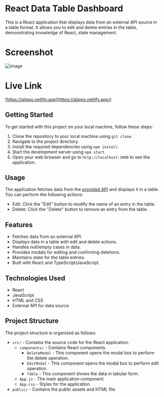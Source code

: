 # React Data Table Dashboard

This is a React application that displays data from an external API source in a table format. It allows you to edit and delete entries in the table, demonstrating knowledge of React, state management.

# Screenshot

![image](https://github.com/Yashgaur908/Alippo/assets/50943957/50415c61-ffeb-41a3-9f86-5ae282e8c3a8)


# Live Link

[https://alippo.netlify.app](https://alippo.netlify.app/)

## Getting Started

To get started with this project on your local machine, follow these steps:

1. Clone the repository to your local machine using `git clone`.
2. Navigate to the project directory.
3. Install the required dependencies using `npm install`.
4. Start the development server using `npm start`.
5. Open your web browser and go to `http://localhost:3000` to see the application.

## Usage

The application fetches data from the [provided API](https://assets.alippo.com/catalog/static/data.json) and displays it in a table. You can perform the following actions:

- Edit: Click the "Edit" button to modify the name of an entry in the table.
- Delete: Click the "Delete" button to remove an entry from the table.

## Features

- Fetches data from an external API.
- Displays data in a table with edit and delete actions.
- Handles null/empty cases in data.
- Provides modals for editing and confirming deletions.
- Maintains state for the table entries.
- Built with React and TypeScript/JavaScript.

## Technologies Used

- React
- JavaScript
- HTML and CSS
- External API for data source

## Project Structure

The project structure is organized as follows:

- `src/` - Contains the source code for the React application.
  - `components/` - Contains React components.
    - `DeleteModal` - This component opens the modal box to perform the delete operation.
    - `EditModal` - This component opens the modal box to perform edit operation. 
    - `Table` -  This component shows the data in tabular form.
  - `App.js` - The main application component.
  - `App.css` - Styles for the application.
- `public/` - Contains the public assets and HTML file.
